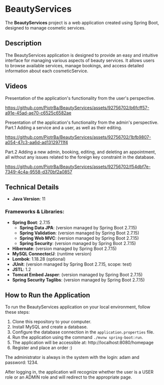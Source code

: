 # BeautyServices

The **BeautyServices** project is a web application created using Spring Boot, designed to manage cosmetic services.


## Description

The BeautyServices application is designed to provide an easy and intuitive interface for managing various aspects of beauty services. It allows users to browse available services, manage bookings, and access detailed information about each cosmeticService.


## Videos
Presentation of the application's functionality from the user's perspective.

https://github.com/PiotrBa/BeautyServices/assets/92756702/b6fcff57-a91e-45ad-ae70-c6525c6582ae

Presentation of the application's functionality from the admin's perspective.
Part.1
Adding a service and a user, as well as their editing.

https://github.com/PiotrBa/BeautyServices/assets/92756702/1bfb9807-a054-47c3-aa6d-ad13129711f4

Part.2
Adding a new admin, booking, editing, and deleting an appointment, all without any issues related to the foreign key constraint in the database.

https://github.com/PiotrBa/BeautyServices/assets/92756702/f54dbf7e-7349-4c4a-9558-d370bf2a0857


## Technical Details

- **Java Version**: 11

### Frameworks & Libraries:
- **Spring Boot**: 2.7.15
    - **Spring Data JPA**: (version managed by Spring Boot 2.7.15)
    - **Spring Validation**: (version managed by Spring Boot 2.7.15)
    - **Spring Web MVC**: (version managed by Spring Boot 2.7.15)
    - **Spring Security**: (version managed by Spring Boot 2.7.15)
- **Hibernate**: (version managed by Spring Boot 2.7.15)
- **MySQL Connector/J**: (runtime version)
- **Lombok**: 1.18.28 (optional)
- **JUnit**: (version managed by Spring Boot 2.7.15, scope: test)
- **JSTL**: 1.2
- **Tomcat Embed Jasper**: (version managed by Spring Boot 2.7.15)
- **Spring Security Taglibs**: (version managed by Spring Boot 2.7.15)


## How to Run the Application

To run the BeautyServices application on your local environment, follow these steps:

1. Clone this repository to your computer.
2. Install MySQL and create a database.
3. Configure the database connection in the `application.properties` file.
4. Run the application using the command `./mvnw spring-boot:run`.
5. The application will be accessible at: http://localhost:8080/homepage
6. Register and place an order :)

The administrator is always in the system with the login: adam and password: 1234.

After logging in, the application will recognize whether the user is a USER role or an ADMIN role and will redirect to the appropriate page.
